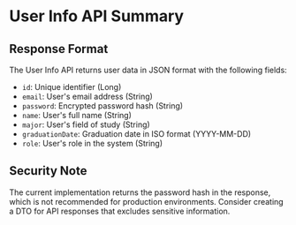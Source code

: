 # User Info API Summary

## Response Format

The User Info API returns user data in JSON format with the following fields:

- `id`: Unique identifier (Long)
- `email`: User's email address (String)
- `password`: Encrypted password hash (String)
- `name`: User's full name (String)
- `major`: User's field of study (String)
- `graduationDate`: Graduation date in ISO format (YYYY-MM-DD)
- `role`: User's role in the system (String)

## Security Note

The current implementation returns the password hash in the response, which is not recommended for production environments. Consider creating a DTO for API responses that excludes sensitive information.